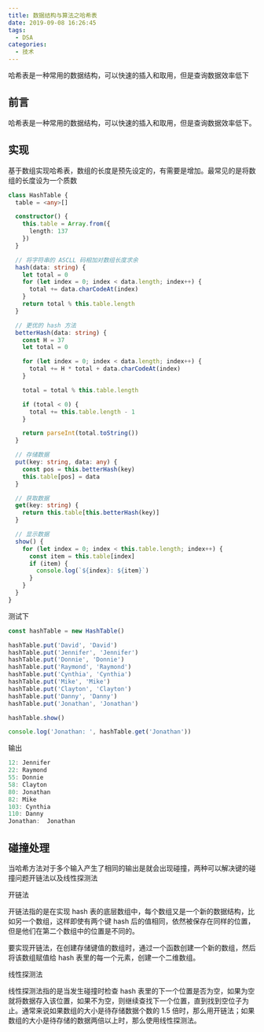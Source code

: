 ```yaml
---
title: 数据结构与算法之哈希表
date: 2019-09-08 16:26:45
tags:
  - DSA
categories:
  - 技术
---
```


哈希表是一种常用的数据结构，可以快速的插入和取用，但是查询数据效率低下

<!--more-->

## 前言

哈希表是一种常用的数据结构，可以快速的插入和取用，但是查询数据效率低下。

## 实现

基于数组实现哈希表，数组的长度是预先设定的，有需要是增加。最常见的是将数组的长度设为一个质数

```ts
class HashTable {
  table = <any>[]

  constructor() {
    this.table = Array.from({
      length: 137
    })
  }

  // 将字符串的 ASCLL 码相加对数组长度求余
  hash(data: string) {
    let total = 0
    for (let index = 0; index < data.length; index++) {
      total += data.charCodeAt(index)
    }
    return total % this.table.length
  }

  // 更优的 hash 方法
  betterHash(data: string) {
    const H = 37
    let total = 0

    for (let index = 0; index < data.length; index++) {
      total += H * total + data.charCodeAt(index)
    }

    total = total % this.table.length

    if (total < 0) {
      total += this.table.length - 1
    }

    return parseInt(total.toString())
  }

  // 存储数据
  put(key: string, data: any) {
    const pos = this.betterHash(key)
    this.table[pos] = data
  }

  // 获取数据
  get(key: string) {
    return this.table[this.betterHash(key)]
  }

  // 显示数据
  show() {
    for (let index = 0; index < this.table.length; index++) {
      const item = this.table[index]
      if (item) {
        console.log(`${index}: ${item}`)
      }
    }
  }
}
```

测试下

```ts
const hashTable = new HashTable()

hashTable.put('David', 'David')
hashTable.put('Jennifer', 'Jennifer')
hashTable.put('Donnie', 'Donnie')
hashTable.put('Raymond', 'Raymond')
hashTable.put('Cynthia', 'Cynthia')
hashTable.put('Mike', 'Mike')
hashTable.put('Clayton', 'Clayton')
hashTable.put('Danny', 'Danny')
hashTable.put('Jonathan', 'Jonathan')

hashTable.show()

console.log('Jonathan: ', hashTable.get('Jonathan'))
```

输出

```ts
12: Jennifer
22: Raymond
55: Donnie
58: Clayton
80: Jonathan
82: Mike
103: Cynthia
110: Danny
Jonathan:  Jonathan
```

## 碰撞处理

当哈希方法对于多个输入产生了相同的输出是就会出现碰撞，两种可以解决键的碰撞问题开链法以及线性探测法

开链法

开链法指的是在实现 hash 表的底层数组中，每个数组又是一个新的数据结构，比如另一个数组，这样即使有两个键 hash 后的值相同，依然被保存在同样的位置，但是他们在第二个数组中的位置是不同的。

要实现开链法，在创建存储键值的数组时，通过一个函数创建一个新的数组，然后将该数组赋值给 hash 表里的每一个元素，创建一个二维数组。

线性探测法

线性探测法指的是当发生碰撞时检查 hash 表里的下一个位置是否为空，如果为空就将数据存入该位置，如果不为空，则继续查找下一个位置，直到找到空位子为止。通常来说如果数组的大小是待存储数据个数的 1.5 倍时，那么用开链法；如果数组的大小是待存储的数据两倍以上时，那么使用线性探测法。
